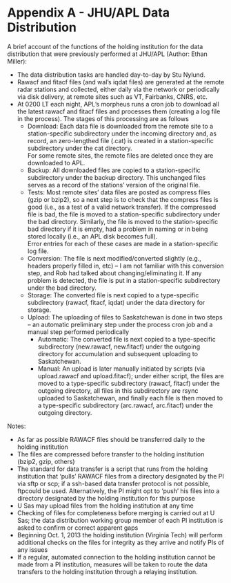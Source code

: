 # Appendix A - JHU/APL Data Distribution
A brief account of the functions of the holding institution for the data distribution that were 
previously performed at JHU/APL (Author: Ethan Miller):

* The data distribution tasks are handled day-to-day by Stu Nylund.
* Rawacf and fitacf files (and wal’s iqdat files) are generated at the remote radar stations and 
collected, either daily via the network or periodically via disk delivery, at remote sites such as
VT, Fairbanks, CNRS, etc.
* At 0200 LT each night, APL’s morpheus runs a cron job to download all the latest rawacf and 
fitacf files and processes them (creating a log file in the process).  The stages of this 
processing are as follows
    * Download: Each data file is downloaded from the remote site to a station-specific 
    subdirectory under the incoming directory and, as record, an zero-lengthed file 
    (<filename>.cat) is created in a station-specific subdirectory under the cat directory.  
    For some remote sites, the remote files are deleted once they are downloaded to APL.
    * Backup: All downloaded files are copied to a station-specific subdirectory under the backup 
    directory.  This unchanged files serves as a record of the stations’ version of the original 
    file.
    * Tests: Most remote sites’ data files are posted as compress files (gzip or bzip2), so a next 
    step is to check that the compress files is good (i.e., as a test of a valid network transfer).
    If the compressed file is bad, the file is moved to a station-specific subdirectory under the 
    bad directory.  Similarly, the file is moved to the station-specific bad directory if it is 
    empty, had a problem in naming or in being stored locally (i.e., an APL disk becomes full).  
    Error entries for each of these cases are made in a station-specific log file.
    * Conversion: The file is next modified/converted slightly (e.g., headers properly filled in, 
    etc) – I am not familiar with this conversion step, and Rob had talked about 
    changing/eliminating it.  If any problem is detected, the file is put in a station-specific 
    subdirectory under the bad directory.
    * Storage: The converted file is next copied to a type-specific subdirectory (rawacf, fitacf, 
    iqdat) under the data directory for storage.
    * Upload: The uploading of files to Saskatchewan is done in two steps – an automatic 
    preliminary step under the process cron job and a manual step performed periodically
        * Automatic: The converted file is next copied to a type-specific subdirectory 
        (new.rawacf, new.fitacf) under the outgoing directory for accumulation and subsequent 
        uploading to Saskatchewan.  
        * Manual: An upload is later manually initiated by scripts (via upload.rawacf and 
        upload.fitacf); under either script, the files are moved to a type-specific subdirectory 
        (rawacf, fitacf) under the outgoing directory, all files in this subdirectory are rsync 
        uploaded to Saskatchewan, and finally each file is then moved to a type-specific 
        subdirectory (arc.rawacf, arc.fitacf) under the outgoing directory.

Notes:

* As far as possible RAWACF files should be transferred daily to the holding institution
* The files are compressed before transfer to the holding institution (bzip2, gzip, others) 
* The standard for data transfer is a script that runs from the holding institution that ‘pulls’ 
RAWACF files from a directory designated by the PI via sftp or scp; if a ssh-based data transfer 
protocol is not possible, ftpcould be used.  Alternatively, the PI might opt to ‘push’ his files 
into a directory designated by the holding institution for this purpose
* U Sas may upload files from the holding institution at any time
* Checking of files for completeness before merging is carried out at U Sas; the data distribution 
working group member of each PI institution is asked to confirm or correct apparent gaps
* Beginning Oct. 1, 2013 the holding institution (Virginia Tech) will perform additional checks on 
the files for integrity  as they arrive and notify PIs of any issues
* If a regular, automated connection to the holding institution cannot be made from a PI 
institution, measures will be taken to route the data transfers to the holding institution through 
a relaying institution.  
